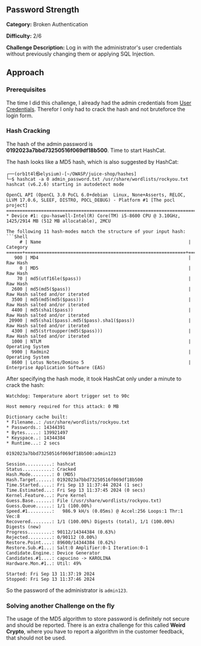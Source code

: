 ## Password Strength
**Category:** Broken Authentication

**Difficulty:** 2/6

**Challenge Description:** Log in with the administrator's user credentials without previously changing them or applying SQL Injection.

## Approach

### Prerequisites

The time I did this challenge, I already had the admin credentials from [User Credentials](/user-credentials.md). Therefor I only had to crack the hash and not bruteforce the login form.

### Hash Cracking

The hash of the admin password is **0192023a7bbd73250516f069df18b500**. Time to start HashCat.

The hash looks like a MD5 hash, which is also suggested by HashCat:

```
┌──(orb1t4l㉿elysium)-[~/OWASP/juice-shop/hashes]
└─$ hashcat -a 0 admin_password.txt /usr/share/wordlists/rockyou.txt 
hashcat (v6.2.6) starting in autodetect mode

OpenCL API (OpenCL 3.0 PoCL 6.0+debian  Linux, None+Asserts, RELOC, LLVM 17.0.6, SLEEF, DISTRO, POCL_DEBUG) - Platform #1 [The pocl project]
============================================================================================================================================
* Device #1: cpu-haswell-Intel(R) Core(TM) i5-8600 CPU @ 3.10GHz, 1425/2914 MB (512 MB allocatable), 2MCU

The following 11 hash-modes match the structure of your input hash:
```Shell
     # | Name                                                       | Category
======+============================================================+======================================
   900 | MD4                                                        | Raw Hash
     0 | MD5                                                        | Raw Hash
    70 | md5(utf16le($pass))                                        | Raw Hash
  2600 | md5(md5($pass))                                            | Raw Hash salted and/or iterated
  3500 | md5(md5(md5($pass)))                                       | Raw Hash salted and/or iterated
  4400 | md5(sha1($pass))                                           | Raw Hash salted and/or iterated
 20900 | md5(sha1($pass).md5($pass).sha1($pass))                    | Raw Hash salted and/or iterated
  4300 | md5(strtoupper(md5($pass)))                                | Raw Hash salted and/or iterated
  1000 | NTLM                                                       | Operating System
  9900 | Radmin2                                                    | Operating System
  8600 | Lotus Notes/Domino 5                                       | Enterprise Application Software (EAS)
```

After specifying the hash mode, it took HashCat only under a minute to crack the hash:

```Shell
Watchdog: Temperature abort trigger set to 90c

Host memory required for this attack: 0 MB

Dictionary cache built:
* Filename..: /usr/share/wordlists/rockyou.txt
* Passwords.: 14344391
* Bytes.....: 139921497
* Keyspace..: 14344384
* Runtime...: 2 secs

0192023a7bbd73250516f069df18b500:admin123                 
                                                          
Session..........: hashcat
Status...........: Cracked
Hash.Mode........: 0 (MD5)
Hash.Target......: 0192023a7bbd73250516f069df18b500
Time.Started.....: Fri Sep 13 11:37:44 2024 (1 sec)
Time.Estimated...: Fri Sep 13 11:37:45 2024 (0 secs)
Kernel.Feature...: Pure Kernel
Guess.Base.......: File (/usr/share/wordlists/rockyou.txt)
Guess.Queue......: 1/1 (100.00%)
Speed.#1.........:   986.9 kH/s (0.05ms) @ Accel:256 Loops:1 Thr:1 Vec:8
Recovered........: 1/1 (100.00%) Digests (total), 1/1 (100.00%) Digests (new)
Progress.........: 90112/14344384 (0.63%)
Rejected.........: 0/90112 (0.00%)
Restore.Point....: 89600/14344384 (0.62%)
Restore.Sub.#1...: Salt:0 Amplifier:0-1 Iteration:0-1
Candidate.Engine.: Device Generator
Candidates.#1....: capucino -> KAROLINA
Hardware.Mon.#1..: Util: 49%

Started: Fri Sep 13 11:37:19 2024
Stopped: Fri Sep 13 11:37:46 2024
```

So the password of the administrator is `admin123`.

### Solving another Challenge on the fly

The usage of the MD5 algorithm to store password is definitely not secure and should be reported. There is an extra challenge for this called **Weird Crypto**, where you have to report a algorithm in the customer feedback, that should not be used. 